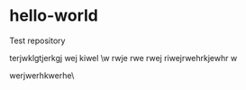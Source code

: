 # hello-world
Test repository

terjwklgtjerkgj
 wej kiwel \w
  rwje rwe
   rwej riwejrwehrkjewhr
   w
   
   werjwerhkwerhe\
   
